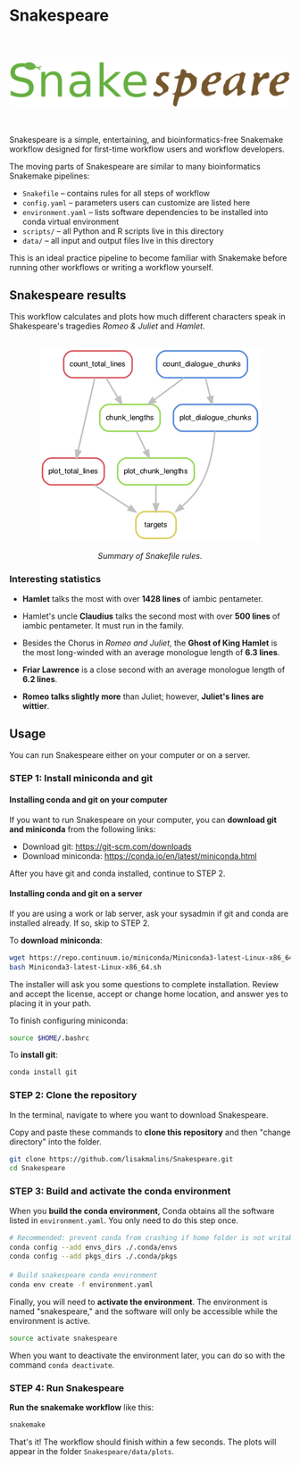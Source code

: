 # Snakespeare

<br /><br />
<div align="center">
  <img src="images/snakespeare_logo.png" alt="Snakespeare logo" width="500px" />
</div>
<br /><br />

Snakespeare is a simple, entertaining, and bioinformatics-free Snakemake workflow designed for first-time workflow users and workflow developers.

The moving parts of Snakespeare are similar to many bioinformatics Snakemake pipelines:
- `Snakefile` – contains rules for all steps of workflow
- `config.yaml` – parameters users can customize are listed here
- `environment.yaml` – lists software dependencies to be installed into conda virtual environment
- `scripts/` – all Python and R scripts live in this directory
- `data/` – all input and output files live in this directory


This is an ideal practice pipeline to become familiar with Snakemake before running other workflows or writing a workflow yourself.

## Snakespeare results
This workflow calculates and plots how much different characters speak in Shakespeare's tragedies _Romeo & Juliet_ and _Hamlet_.

<br />
<div align="center">
  <img src="images/rulegraph.png" alt="Snakespeare rule graph" />
  <p><i>Summary of Snakefile rules.</i></p>
</div>


### Interesting statistics
- **Hamlet** talks the most with over **1428 lines** of iambic pentameter.

- Hamlet's uncle **Claudius** talks the second most with over **500 lines** of iambic pentameter. It must run in the family.

- Besides the Chorus in _Romeo and Juliet_, the **Ghost of King Hamlet** is the most long-winded with an average monologue length of **6.3 lines**.

- **Friar Lawrence** is a close second with an average monologue length of **6.2 lines**.

- **Romeo talks slightly more** than Juliet; however, **Juliet's lines are wittier**.


## Usage
You can run Snakespeare either on your computer or on a server.

### STEP 1: Install miniconda and git

#### Installing conda and git on your computer
If you want to run Snakespeare on your computer, you can __download git and miniconda__ from the following links:
- Download git: https://git-scm.com/downloads
- Download miniconda: https://conda.io/en/latest/miniconda.html

After you have git and conda installed, continue to STEP 2.

#### Installing conda and git on a server
If you are using a work or lab server, ask your sysadmin if git and conda are installed already. If so, skip to STEP 2.


To __download miniconda__:
```bash
wget https://repo.continuum.io/miniconda/Miniconda3-latest-Linux-x86_64.sh
bash Miniconda3-latest-Linux-x86_64.sh
```

The installer will ask you some questions to complete installation. Review and accept the license, accept or change home location, and answer yes to placing it in your path.

To finish configuring miniconda:
```bash
source $HOME/.bashrc
```

To __install git__:
```bash
conda install git
```

### STEP 2: Clone the repository

In the terminal, navigate to where you want to download Snakespeare.

Copy and paste these commands to __clone this repository__ and then "change directory" into the folder.
```bash
git clone https://github.com/lisakmalins/Snakespeare.git
cd Snakespeare
```

### STEP 3: Build and activate the conda environment
When you __build the conda environment__, Conda obtains all the software listed in `environment.yaml`. You only need to do this step once.
```bash
# Recommended: prevent conda from crashing if home folder is not writable
conda config --add envs_dirs ./.conda/envs
conda config --add pkgs_dirs ./.conda/pkgs

# Build snakespeare conda environment
conda env create -f environment.yaml
```

Finally, you will need to __activate the environment__. The environment is named "snakespeare," and the software will only be accessible while the environment is active.
```bash
source activate snakespeare
```

When you want to deactivate the environment later, you can do so with the command `conda deactivate`.

### STEP 4: Run Snakespeare
__Run the snakemake workflow__ like this:
```bash
snakemake
```

That's it! The workflow should finish within a few seconds. The plots will appear in the folder `Snakespeare/data/plots`.
